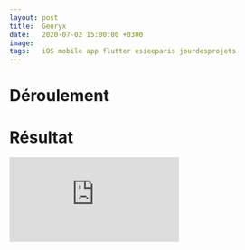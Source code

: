 ```yaml
---
layout: post
title:  Georyx
date:   2020-07-02 15:00:00 +0300
image:
tags:   iOS mobile app flutter esieeparis jourdesprojets
---
```


# Déroulement

# Résultat

<iframe src="https://www.youtube.com/watch?v=RWSZUGbOfqs" frameborder="0" allowfullscreen></iframe>
